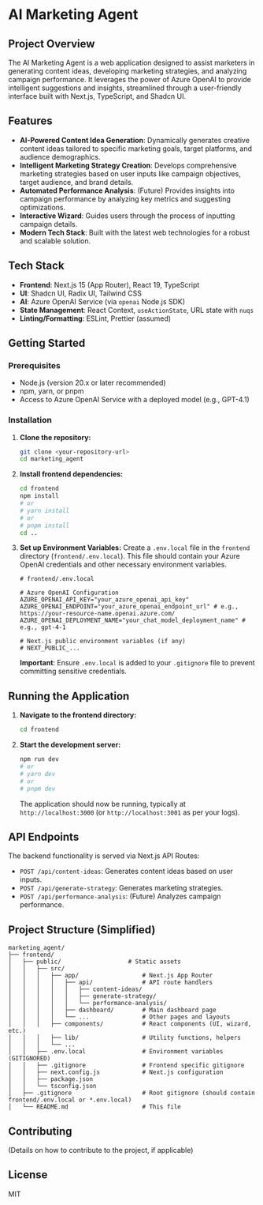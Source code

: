 # AI Marketing Agent

## Project Overview

The AI Marketing Agent is a web application designed to assist marketers in generating content ideas, developing marketing strategies, and analyzing campaign performance. It leverages the power of Azure OpenAI to provide intelligent suggestions and insights, streamlined through a user-friendly interface built with Next.js, TypeScript, and Shadcn UI.

## Features

-   **AI-Powered Content Idea Generation**: Dynamically generates creative content ideas tailored to specific marketing goals, target platforms, and audience demographics.
-   **Intelligent Marketing Strategy Creation**: Develops comprehensive marketing strategies based on user inputs like campaign objectives, target audience, and brand details.
-   **Automated Performance Analysis**: (Future) Provides insights into campaign performance by analyzing key metrics and suggesting optimizations.
-   **Interactive Wizard**: Guides users through the process of inputting campaign details.
-   **Modern Tech Stack**: Built with the latest web technologies for a robust and scalable solution.

## Tech Stack

-   **Frontend**: Next.js 15 (App Router), React 19, TypeScript
-   **UI**: Shadcn UI, Radix UI, Tailwind CSS
-   **AI**: Azure OpenAI Service (via `openai` Node.js SDK)
-   **State Management**: React Context, `useActionState`, URL state with `nuqs`
-   **Linting/Formatting**: ESLint, Prettier (assumed)

## Getting Started

### Prerequisites

-   Node.js (version 20.x or later recommended)
-   npm, yarn, or pnpm
-   Access to Azure OpenAI Service with a deployed model (e.g., GPT-4.1)

### Installation

1.  **Clone the repository:**
    ```bash
    git clone <your-repository-url>
    cd marketing_agent
    ```

2.  **Install frontend dependencies:**
    ```bash
    cd frontend
    npm install
    # or
    # yarn install
    # or
    # pnpm install
    cd ..
    ```

3.  **Set up Environment Variables:**
    Create a `.env.local` file in the `frontend` directory (`frontend/.env.local`). This file should contain your Azure OpenAI credentials and other necessary environment variables.

    ```env
    # frontend/.env.local

    # Azure OpenAI Configuration
    AZURE_OPENAI_API_KEY="your_azure_openai_api_key"
    AZURE_OPENAI_ENDPOINT="your_azure_openai_endpoint_url" # e.g., https://your-resource-name.openai.azure.com/
    AZURE_OPENAI_DEPLOYMENT_NAME="your_chat_model_deployment_name" # e.g., gpt-4-1

    # Next.js public environment variables (if any)
    # NEXT_PUBLIC_...
    ```
    **Important**: Ensure `.env.local` is added to your `.gitignore` file to prevent committing sensitive credentials.

## Running the Application

1.  **Navigate to the frontend directory:**
    ```bash
    cd frontend
    ```

2.  **Start the development server:**
    ```bash
    npm run dev
    # or
    # yarn dev
    # or
    # pnpm dev
    ```
    The application should now be running, typically at `http://localhost:3000` (or `http://localhost:3001` as per your logs).

## API Endpoints

The backend functionality is served via Next.js API Routes:

-   `POST /api/content-ideas`: Generates content ideas based on user inputs.
-   `POST /api/generate-strategy`: Generates marketing strategies.
-   `POST /api/performance-analysis`: (Future) Analyzes campaign performance.

## Project Structure (Simplified)

```
marketing_agent/
├── frontend/
│   ├── public/                   # Static assets
│   │   ├── src/
│   │   │   ├── app/                  # Next.js App Router
│   │   │   │   ├── api/              # API route handlers
│   │   │   │   │   ├── content-ideas/
│   │   │   │   │   ├── generate-strategy/
│   │   │   │   │   └── performance-analysis/
│   │   │   │   ├── dashboard/        # Main dashboard page
│   │   │   │   └── ...               # Other pages and layouts
│   │   │   ├── components/           # React components (UI, wizard, etc.)
│   │   │   ├── lib/                  # Utility functions, helpers
│   │   │   └── ...
│   │   ├── .env.local                # Environment variables (GITIGNORED)
│   │   ├── .gitignore                # Frontend specific gitignore
│   │   ├── next.config.js            # Next.js configuration
│   │   ├── package.json
│   │   └── tsconfig.json
│   ├── .gitignore                    # Root gitignore (should contain frontend/.env.local or *.env.local)
│   └── README.md                     # This file
```

## Contributing

(Details on how to contribute to the project, if applicable)

## License

MIT
